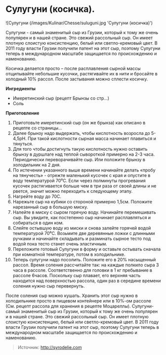 # Сулугуни (косичка).
![Сулугуни (/images/Kulinar/Chesse/suluguni.jpg 'Сулугуни (косичка)')

Сулугуни -  самый знаменитый сыр из Грузии, который к тому же очень популярен и в нашей стране. Это свежий рассольный сыр. Он имеет плотную слоистую консистенцию, белый или светло-кремовый цвет. В 2011 году власти Грузии получили патент на этот сыр, поэтому Сулугуни теперь в международном масштабе защищается по происхождению и наменованию.

Косичка делается просто – после расплавления сырной массы отщипывайте небольшие кусочки, растягивайте их в нити и бросайте в холодный 10% рассол. После застывания можно сплести косичку.

**Ингредиенты**

- Имеретинский сыр (рецепт Брынзы со стр…)
- Соль

**Приготовление**

1. Приготовьте имеретинский сыр (он же брынза) как описано в рецепте со страницы…
2. Далее брынзу надо выдержать, чтобы кислотность возросла до 5-4,5pH. При такой кислотности сырная масса начинает плавиться и тянуться.
3. Для того чтобы достигнуть такую кислотность нужно оставить брынзу в дуршлаге над теплой сывороткой примерно на 2-3 часа. Периодически переворачивайте сыр. Или положите брынзу в холодильник на 2 дня.
4. По истечении указанного выше времени начинайте делать «пробу на тянучесть» - отрежте маленький кусочек с края и опустите в воду температурой 70⁰С. Если через полминуты прогревания кусочек растягивается больше чем в три раза от своей длины и не рвется, значит можно переходить к следующему этапу.
5. Нагрейте воду до 70С.
6. Нарежьте сыр на кубики со стороной примерно 1,5см. Положите нарезанный сыр в большую миску.
7. Налейте в миску с сыром горячую воду. Начинайте перемешивать сыр. Вы увидите, как постепенно сыр начинает расплавляться и собираться в один ком.
8. Слейте остывшую воду из миски и снова залейте горячей водой температурой 70⁰С. Возьмите две деревянные ложки с длинными ручками и начинайте складывать и разминать сырное тесто под водой пока тесто станет очень эластичным.
9. Переложите готовый Сулугуни в форму и оставьте остывать сначала при комнатной температуре, потом в холодильнике.
10. Теперь сулугуни надо посолить. Положите его в 20% насыщенный рассол. Время соления рассчитайте так: на каждые полкило сыра 3 часа в рассоле. Соответственно для головки в 1 кг пребывание в рассоле 6часов. Поскольку сыр плавает, его верхняя часть находится над поверхностью рассола, один раз в середине времени соления нужно сыр перевернуть.

После соления сыр можно кушать. Хранить этот сыр нужно в холодильнике просто в пищевом контейнере или в 10%-ом рассоле (См. рецепт рассола для хранения в рецепте Моцареллы). Сулугуни-  самый знаменитый сыр из Грузии, который к тому же очень популярен и в нашей стране. Это свежий рассольный сыр. Он имеет плотную слоистую консистенцию, белый или светло-кремовый цвет. В 2011 году власти Грузии получили патент на этот сыр, поэтому Сулугуни теперь в международном масштабе защищается по происхождению и наменованию.

> Источник: http://syrodelie.com
